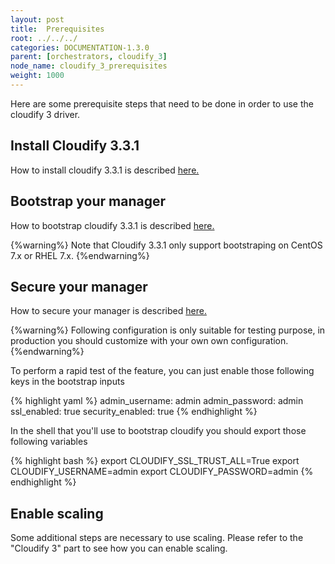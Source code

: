```yaml
---
layout: post
title:  Prerequisites
root: ../../../
categories: DOCUMENTATION-1.3.0
parent: [orchestrators, cloudify_3]
node_name: cloudify_3_prerequisites
weight: 1000
---
```


Here are some prerequisite steps that need to be done in order to use the cloudify 3 driver.

## Install Cloudify 3.3.1 ##

How to install cloudify 3.3.1 is described [here.](http://docs.getcloudify.org/3.3.1/intro/what-is-cloudify/)

## Bootstrap your manager ##

How to bootstrap cloudify 3.3.1 is described [here.](http://docs.getcloudify.org/3.3.1/manager/bootstrapping/)

{%warning%}
Note that Cloudify 3.3.1 only support bootstraping on CentOS 7.x or RHEL 7.x.
{%endwarning%}

## Secure your manager ##

How to secure your manager is described [here.](http://docs.getcloudify.org/3.3.1/manager/security/)

{%warning%}
Following configuration is only suitable for testing purpose, in production you should customize with your own own configuration.
{%endwarning%}

To perform a rapid test of the feature, you can just enable those following keys in the bootstrap inputs

{% highlight yaml %}
admin_username: admin
admin_password: admin
ssl_enabled: true
security_enabled: true
{% endhighlight %}

In the shell that you'll use to bootstrap cloudify you should export those following variables

{% highlight bash %}
export CLOUDIFY_SSL_TRUST_ALL=True
export CLOUDIFY_USERNAME=admin
export CLOUDIFY_PASSWORD=admin
{% endhighlight %}

## Enable scaling ##

Some additional steps are necessary to use scaling. Please refer to the "Cloudify 3" part to see how you can enable scaling.
